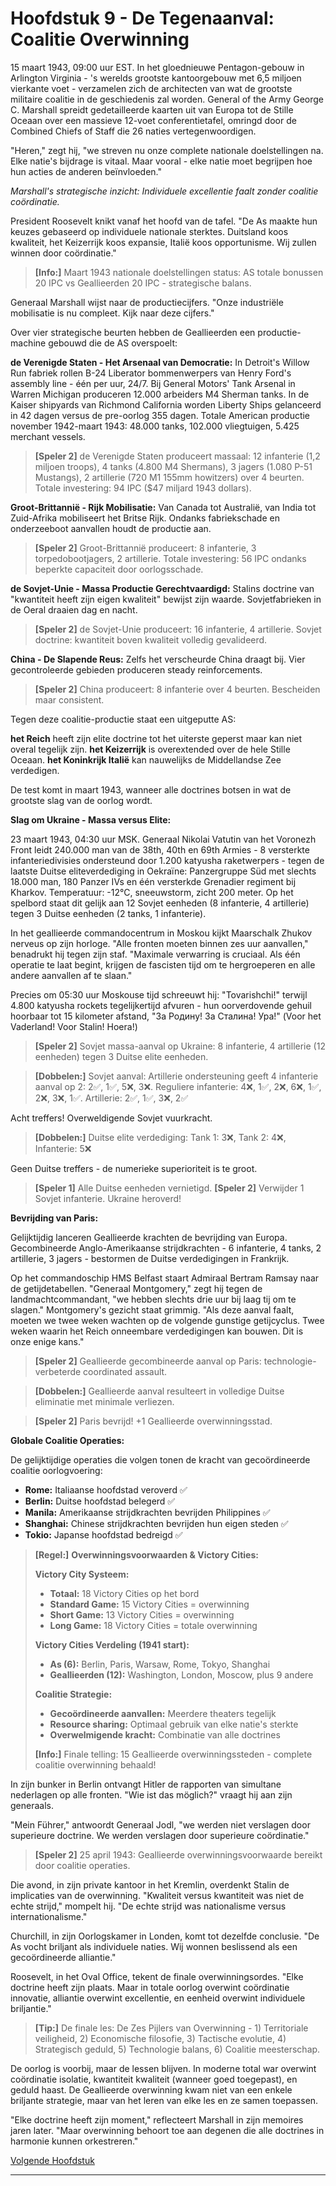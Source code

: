 # Hoofdstuk 9 - De Tegenaanval: Coalitie Overwinning

15 maart 1943, 09:00 uur EST. In het gloednieuwe Pentagon-gebouw in Arlington Virginia - 's werelds grootste kantoorgebouw met 6,5 miljoen vierkante voet - verzamelen zich de architecten van wat de grootste militaire coalitie in de geschiedenis zal worden. General of the Army George C. Marshall spreidt gedetailleerde kaarten uit van Europa tot de Stille Oceaan over een massieve 12-voet conferentietafel, omringd door de Combined Chiefs of Staff die 26 naties vertegenwoordigen.

"Heren," zegt hij, "we streven nu onze complete nationale doelstellingen na. Elke natie's bijdrage is vitaal. Maar vooral - elke natie moet begrijpen hoe hun acties de anderen beïnvloeden."

*Marshall's strategische inzicht: Individuele excellentie faalt zonder coalitie coördinatie.*

President Roosevelt knikt vanaf het hoofd van de tafel. "De As maakte hun keuzes gebaseerd op individuele nationale sterktes. Duitsland koos kwaliteit, het Keizerrijk koos expansie, Italië koos opportunisme. Wij zullen winnen door coördinatie."

> **[Info:]** Maart 1943 nationale doelstellingen status: AS totale bonussen 20 IPC vs Geallieerden 20 IPC - strategische balans.

Generaal Marshall wijst naar de productiecijfers. "Onze industriële mobilisatie is nu compleet. Kijk naar deze cijfers."

Over vier strategische beurten hebben de Geallieerden een productie-machine gebouwd die de AS overspoelt:

**de Verenigde Staten - Het Arsenaal van Democratie:**
In Detroit's Willow Run fabriek rollen B-24 Liberator bommenwerpers van Henry Ford's assembly line - één per uur, 24/7. Bij General Motors' Tank Arsenal in Warren Michigan produceren 12.000 arbeiders M4 Sherman tanks. In de Kaiser shipyards van Richmond California worden Liberty Ships gelanceerd in 42 dagen versus de pre-oorlog 355 dagen. Totale American productie november 1942-maart 1943: 48.000 tanks, 102.000 vliegtuigen, 5.425 merchant vessels.

> **[Speler 2]** de Verenigde Staten produceert massaal: 12 infanterie (1,2 miljoen troops), 4 tanks (4.800 M4 Shermans), 3 jagers (1.080 P-51 Mustangs), 2 artillerie (720 M1 155mm howitzers) over 4 beurten. Totale investering: 94 IPC ($47 miljard 1943 dollars).

**Groot-Brittannië - Rijk Mobilisatie:**
Van Canada tot Australië, van India tot Zuid-Afrika mobiliseert het Britse Rijk. Ondanks fabriekschade en onderzeeboot aanvallen houdt de productie aan.

> **[Speler 2]** Groot-Brittannië produceert: 8 infanterie, 3 torpedobootjagers, 2 artillerie. Totale investering: 56 IPC ondanks beperkte capaciteit door oorlogsschade.

**de Sovjet-Unie - Massa Productie Gerechtvaardigd:**
Stalins doctrine van "kwantiteit heeft zijn eigen kwaliteit" bewijst zijn waarde. Sovjetfabrieken in de Oeral draaien dag en nacht.

> **[Speler 2]** de Sovjet-Unie produceert: 16 infanterie, 4 artillerie. Sovjet doctrine: kwantiteit boven kwaliteit volledig gevalideerd.

**China - De Slapende Reus:**
Zelfs het verscheurde China draagt bij. Vier gecontroleerde gebieden produceren steady reinforcements.

> **[Speler 2]** China produceert: 8 infanterie over 4 beurten. Bescheiden maar consistent.

Tegen deze coalitie-productie staat een uitgeputte AS:

**het Reich** heeft zijn elite doctrine tot het uiterste geperst maar kan niet overal tegelijk zijn.
**het Keizerrijk** is overextended over de hele Stille Oceaan.
**het Koninkrijk Italië** kan nauwelijks de Middellandse Zee verdedigen.

De test komt in maart 1943, wanneer alle doctrines botsen in wat de grootste slag van de oorlog wordt.

**Slag om Ukraine - Massa versus Elite:**

23 maart 1943, 04:30 uur MSK. Generaal Nikolai Vatutin van het Voronezh Front leidt 240.000 man van de 38th, 40th en 69th Armies - 8 versterkte infanteriedivisies ondersteund door 1.200 katyusha raketwerpers - tegen de laatste Duitse eliteverdediging in Oekraïne: Panzergruppe Süd met slechts 18.000 man, 180 Panzer IVs en één versterkde Grenadier regiment bij Kharkov. Temperatuur: -12°C, sneeuwstorm, zicht 200 meter. Op het spelbord staat dit gelijk aan 12 Sovjet eenheden (8 infanterie, 4 artillerie) tegen 3 Duitse eenheden (2 tanks, 1 infanterie).

In het geallieerde commandocentrum in Moskou kijkt Maarschalk Zhukov nerveus op zijn horloge. "Alle fronten moeten binnen zes uur aanvallen," benadrukt hij tegen zijn staf. "Maximale verwarring is cruciaal. Als één operatie te laat begint, krijgen de fascisten tijd om te hergroeperen en alle andere aanvallen af te slaan."

Precies om 05:30 uur Moskouse tijd schreeuwt hij: "Tovarishchi!" terwijl 4.800 katyusha rockets tegelijkertijd afvuren - hun oorverdovende gehuil hoorbaar tot 15 kilometer afstand, "За Родину! За Сталина! Ура!" (Voor het Vaderland! Voor Stalin! Hoera!)

> **[Speler 2]** Sovjet massa-aanval op Ukraine: 8 infanterie, 4 artillerie (12 eenheden) tegen 3 Duitse elite eenheden.

> **[Dobbelen:]** Sovjet aanval: Artillerie ondersteuning geeft 4 infanterie aanval op 2: 2✅, 1✅, 5❌, 3❌. Reguliere infanterie: 4❌, 1✅, 2❌, 6❌, 1✅, 2❌, 3❌, 1✅. Artillerie: 2✅, 1✅, 3❌, 2✅

Acht treffers! Overweldigende Sovjet vuurkracht.

> **[Dobbelen:]** Duitse elite verdediging: Tank 1: 3❌, Tank 2: 4❌, Infanterie: 5❌

Geen Duitse treffers - de numerieke superioriteit is te groot.

> **[Speler 1]** Alle Duitse eenheden vernietigd. **[Speler 2]** Verwijder 1 Sovjet infanterie. Ukraine heroverd!

**Bevrijding van Paris:**

Gelijktijdig lanceren Geallieerde krachten de bevrijding van Europa. Gecombineerde Anglo-Amerikaanse strijdkrachten - 6 infanterie, 4 tanks, 2 artillerie, 3 jagers - bestormen de Duitse verdedigingen in Frankrijk.

Op het commandoschip HMS Belfast staart Admiraal Bertram Ramsay naar de getijdetabellen. "Generaal Montgomery," zegt hij tegen de landmachtcommandant, "we hebben slechts drie uur bij laag tij om te slagen." Montgomery's gezicht staat grimmig. "Als deze aanval faalt, moeten we twee weken wachten op de volgende gunstige getijcyclus. Twee weken waarin het Reich onneembare verdedigingen kan bouwen. Dit is onze enige kans."

> **[Speler 2]** Geallieerde gecombineerde aanval op Paris: technologie-verbeterde coordinated assault.

> **[Dobbelen:]** Geallieerde aanval resulteert in volledige Duitse eliminatie met minimale verliezen.

> **[Speler 2]** Paris bevrijd! +1 Geallieerde overwinningsstad.

**Globale Coalitie Operaties:**

De gelijktijdige operaties die volgen tonen de kracht van gecoördineerde coalitie oorlogvoering:

- **Rome:** Italiaanse hoofdstad veroverd ✅
- **Berlin:** Duitse hoofdstad belegerd ✅  
- **Manila:** Amerikaanse strijdkrachten bevrijden Philippines ✅
- **Shanghai:** Chinese strijdkrachten bevrijden hun eigen steden ✅
- **Tokio:** Japanse hoofdstad bedreigd ✅

> **[Regel:]** **Overwinningsvoorwaarden & Victory Cities:**
> 
> **Victory City Systeem:**
> - **Totaal:** 18 Victory Cities op het bord
> - **Standard Game:** 15 Victory Cities = overwinning
> - **Short Game:** 13 Victory Cities = overwinning  
> - **Long Game:** 18 Victory Cities = totale overwinning
> 
> **Victory Cities Verdeling (1941 start):**
> - **As (6):** Berlin, Paris, Warsaw, Rome, Tokyo, Shanghai
> - **Geallieerden (12):** Washington, London, Moscow, plus 9 andere
> 
> **Coalitie Strategie:**
> - **Gecoördineerde aanvallen:** Meerdere theaters tegelijk
> - **Resource sharing:** Optimaal gebruik van elke natie's sterkte
> - **Overwelmigende kracht:** Combinatie van alle doctrines
> 
> **[Info:]** Finale telling: 15 Geallieerde overwinningssteden - complete coalitie overwinning behaald!

In zijn bunker in Berlin ontvangt Hitler de rapporten van simultane nederlagen op alle fronten. "Wie ist das möglich?" vraagt hij aan zijn generaals.

"Mein Führer," antwoordt Generaal Jodl, "we werden niet verslagen door superieure doctrine. We werden verslagen door superieure coördinatie."

> **[Speler 2]** 25 april 1943: Geallieerde overwinningsvoorwaarde bereikt door coalitie operaties.

Die avond, in zijn private kantoor in het Kremlin, overdenkt Stalin de implicaties van de overwinning. "Kwaliteit versus kwantiteit was niet de echte strijd," mompelt hij. "De echte strijd was nationalisme versus internationalisme."

Churchill, in zijn Oorlogskamer in Londen, komt tot dezelfde conclusie. "De As vocht briljant als individuele naties. Wij wonnen beslissend als een gecoördineerde alliantie."

Roosevelt, in het Oval Office, tekent de finale overwinningsordes. "Elke doctrine heeft zijn plaats. Maar in totale oorlog overwint coördinatie innovatie, alliantie overwint excellentie, en eenheid overwint individuele briljantie."

> **[Tip:]** De finale les: De Zes Pijlers van Overwinning - 1) Territoriale veiligheid, 2) Economische filosofie, 3) Tactische evolutie, 4) Strategisch geduld, 5) Technologie balans, 6) Coalitie meesterschap.

De oorlog is voorbij, maar de lessen blijven. In moderne total war overwint coördinatie isolatie, kwantiteit kwaliteit (wanneer goed toegepast), en geduld haast. De Geallieerde overwinning kwam niet van een enkele briljante strategie, maar van het leren van elke les en ze samen toepassen.

"Elke doctrine heeft zijn moment," reflecteert Marshall in zijn memoires jaren later. "Maar overwinning behoort toe aan degenen die alle doctrines in harmonie kunnen orkestreren."

[Volgende Hoofdstuk](hoofdstuk-10-china.md)

---

